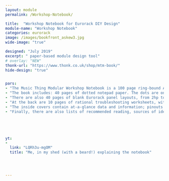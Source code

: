 ```yaml
---
layout: module
permalink: /Workshop-Notebook/

title:  "Workshop Notebook for Eurorack DIY Design"
module-name: "Workshop Notebook"
categories: eurorack
image: /images/bookfront_askew3.jpg
wide-image: "true" 

designed: "July 2019"
excerpt: " paper-based module design tool" 
# overlay: "NEW"
thonk-url: "https://www.thonk.co.uk/shop/mtm-book/" 
hide-design: "true"


pars: 
- "The Music Thing Modular Workshop Notebook is a 100 page ring-bound A5 notebook made for designing electronics, in particular Eurorack synth modules."
- "The book includes: 40 pages of dotted notepad paper. The dots are on the 100mil / 2.54mm grid used by most thru-hole electronic components. It’s easy to sketch actual-size layouts, but also works fine drawing schematics, logos, comic strips or lists of ideas."
- "There are also 40 pages of blank Eurorack panel layouts, from 2hp to 34hp. There are 145 blank panels in total, including 1U Intellijel and PulpLogic tiles."
- "At the back are 10 pages of rational troubleshooting worksheets, with advice, tips and a structured method for calm troubleshooting when something doesn’t work first time."
- "The inside covers contain at-a-glance data and information; pinouts for common chips and sockets, musical frequency tables, standard op-amp configurations."
- "Finally, there are also lists of recommended reading, sources of ideas and records to listen to while soldering…"





yt:
- 
  link: "LQRh3u-mgOM"
  title: "Me, in my shed (with a beard!) explaining the notebook"
  
  


---
```


